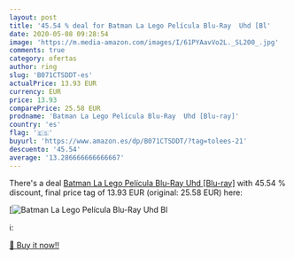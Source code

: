 ```yaml
---
layout: post
title: '45.54 % deal for Batman La Lego Película Blu-Ray  Uhd [Bl'
date: 2020-05-08 09:28:54
image: 'https://m.media-amazon.com/images/I/61PYAavVo2L._SL200_.jpg'
comments: true
category: ofertas
author: ring
slug: 'B071CTSDDT-es'
actualPrice: 13.93 EUR
currency: EUR
price: 13.93
comparePrice: 25.58 EUR
prodname: 'Batman La Lego Película Blu-Ray  Uhd [Blu-ray]'
country: 'es'
flag: '🇪🇸'
buyurl: 'https://www.amazon.es/dp/B071CTSDDT/?tag=tolees-21'
descuento: '45.54'
average: '13.286666666666667'
---
```


There's a deal [Batman La Lego Película Blu-Ray  Uhd [Blu-ray]](https://www.amazon.es/dp/B071CTSDDT/?tag=tolees-21)  with  45.54 % discount, final price tag of  13.93 EUR (original: 25.58 EUR) here:

[![Batman La Lego Película Blu-Ray  Uhd [Bl](https://m.media-amazon.com/images/I/61PYAavVo2L._SL200_.jpg)](https://www.amazon.es/dp/B071CTSDDT/?tag=tolees-21)

ℹ️:


[🛒 Buy it now!!](https://www.amazon.es/dp/B071CTSDDT/?tag=tolees-21)
